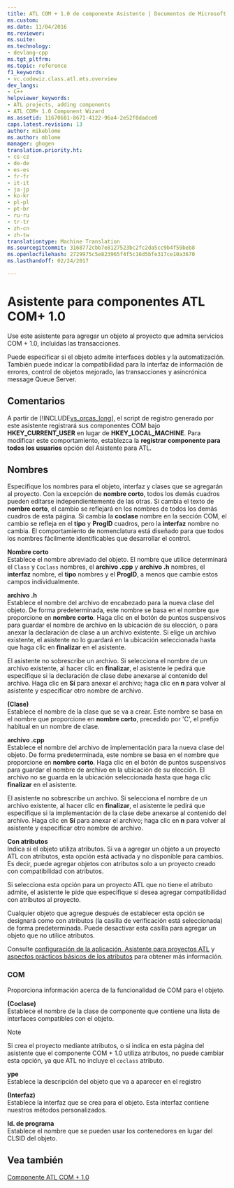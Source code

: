 ```yaml
---
title: ATL COM + 1.0 de componente Asistente | Documentos de Microsoft
ms.custom: 
ms.date: 11/04/2016
ms.reviewer: 
ms.suite: 
ms.technology:
- devlang-cpp
ms.tgt_pltfrm: 
ms.topic: reference
f1_keywords:
- vc.codewiz.class.atl.mts.overview
dev_langs:
- C++
helpviewer_keywords:
- ATL projects, adding components
- ATL COM+ 1.0 Component Wizard
ms.assetid: 11670681-8671-4122-96a4-2e52f8dadce0
caps.latest.revision: 13
author: mikeblome
ms.author: mblome
manager: ghogen
translation.priority.ht:
- cs-cz
- de-de
- es-es
- fr-fr
- it-it
- ja-jp
- ko-kr
- pl-pl
- pt-br
- ru-ru
- tr-tr
- zh-cn
- zh-tw
translationtype: Machine Translation
ms.sourcegitcommit: 3168772cbb7e8127523bc2fc2da5cc9b4f59beb8
ms.openlocfilehash: 2729975c5e823965f4f5c16d5bfe317ce10a3670
ms.lasthandoff: 02/24/2017

---
```

# <a name="atl-com-10-component-wizard"></a>Asistente para componentes ATL COM+ 1.0
Use este asistente para agregar un objeto al proyecto que admita servicios COM + 1.0, incluidas las transacciones.  
  
 Puede especificar si el objeto admite interfaces dobles y la automatización. También puede indicar la compatibilidad para la interfaz de información de errores, control de objetos mejorado, las transacciones y asincrónica message Queue Server.  
  
## <a name="remarks"></a>Comentarios  
 A partir de [!INCLUDE[vs_orcas_long](../../atl/reference/includes/vs_orcas_long_md.md)], el script de registro generado por este asistente registrará sus componentes COM bajo **HKEY_CURRENT_USER** en lugar de **HKEY_LOCAL_MACHINE**. Para modificar este comportamiento, establezca la **registrar componente para todos los usuarios** opción del Asistente para ATL.  
  
## <a name="names"></a>Nombres  
 Especifique los nombres para el objeto, interfaz y clases que se agregarán al proyecto. Con la excepción de **nombre corto**, todos los demás cuadros pueden editarse independientemente de las otras. Si cambia el texto de **nombre corto**, el cambio se reflejará en los nombres de todos los demás cuadros de esta página. Si cambia la **coclase** nombre en la sección COM, el cambio se refleja en el **tipo** y **ProgID** cuadros, pero la **interfaz** nombre no cambia. El comportamiento de nomenclatura está diseñado para que todos los nombres fácilmente identificables que desarrollar el control.  
  
 **Nombre corto**  
 Establece el nombre abreviado del objeto. El nombre que utilice determinará el `Class` y `Coclass` nombres, el **archivo .cpp** y **archivo .h** nombres, el **interfaz** nombre, el **tipo** nombres y el **ProgID**, a menos que cambie estos campos individualmente.  
  
 **archivo .h**  
 Establece el nombre del archivo de encabezado para la nueva clase del objeto. De forma predeterminada, este nombre se basa en el nombre que proporcione en **nombre corto**. Haga clic en el botón de puntos suspensivos para guardar el nombre de archivo en la ubicación de su elección, o para anexar la declaración de clase a un archivo existente. Si elige un archivo existente, el asistente no lo guardará en la ubicación seleccionada hasta que haga clic en **finalizar** en el asistente.  
  
 El asistente no sobrescribe un archivo. Si selecciona el nombre de un archivo existente, al hacer clic en **finalizar**, el asistente le pedirá que especifique si la declaración de clase debe anexarse al contenido del archivo. Haga clic en **Sí** para anexar el archivo; haga clic en **n** para volver al asistente y especificar otro nombre de archivo.  
  
 **(Clase)**  
 Establece el nombre de la clase que se va a crear. Este nombre se basa en el nombre que proporcione en **nombre corto**, precedido por 'C', el prefijo habitual en un nombre de clase.  
  
 **archivo .cpp**  
 Establece el nombre del archivo de implementación para la nueva clase del objeto. De forma predeterminada, este nombre se basa en el nombre que proporcione en **nombre corto**. Haga clic en el botón de puntos suspensivos para guardar el nombre de archivo en la ubicación de su elección. El archivo no se guarda en la ubicación seleccionada hasta que haga clic **finalizar** en el asistente.  
  
 El asistente no sobrescribe un archivo. Si selecciona el nombre de un archivo existente, al hacer clic en **finalizar**, el asistente le pedirá que especifique si la implementación de la clase debe anexarse al contenido del archivo. Haga clic en **Sí** para anexar el archivo; haga clic en **n** para volver al asistente y especificar otro nombre de archivo.  
  
 **Con atributos**  
 Indica si el objeto utiliza atributos. Si va a agregar un objeto a un proyecto ATL con atributos, esta opción está activada y no disponible para cambios. Es decir, puede agregar objetos con atributos solo a un proyecto creado con compatibilidad con atributos.  
  
 Si selecciona esta opción para un proyecto ATL que no tiene el atributo admite, el asistente le pide que especifique si desea agregar compatibilidad con atributos al proyecto.  
  
 Cualquier objeto que agregue después de establecer esta opción se designará como con atributos (la casilla de verificación está seleccionada) de forma predeterminada. Puede desactivar esta casilla para agregar un objeto que no utilice atributos.  
  
 Consulte [configuración de la aplicación, Asistente para proyectos ATL](../../atl/reference/application-settings-atl-project-wizard.md) y [aspectos prácticos básicos de los atributos](../../windows/basic-mechanics-of-attributes.md) para obtener más información.  
  
### <a name="com"></a>COM  
 Proporciona información acerca de la funcionalidad de COM para el objeto.  
  
 **(Coclase)**  
 Establece el nombre de la clase de componente que contiene una lista de interfaces compatibles con el objeto.  
  
> [!NOTE]
>  Si crea el proyecto mediante atributos, o si indica en esta página del asistente que el componente COM + 1.0 utiliza atributos, no puede cambiar esta opción, ya que ATL no incluye el `coclass` atributo.  
  
 **ype**  
 Establece la descripción del objeto que va a aparecer en el registro  
  
 **(Interfaz)**  
 Establece la interfaz que se crea para el objeto. Esta interfaz contiene nuestros métodos personalizados.  
  
 **Id. de programa**  
 Establece el nombre que se pueden usar los contenedores en lugar del CLSID del objeto.  
  
## <a name="see-also"></a>Vea también  
 [Componente ATL COM + 1.0](../../atl/reference/adding-an-atl-com-plus-1-0-component.md)


